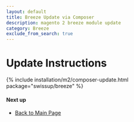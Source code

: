 ```yaml
---
layout: default
title: Breeze Update via Composer
description: magento 2 breeze module update
category: Breeze
exclude_from_search: true
---
```


# Update Instructions

{% include installation/m2/composer-update.html package="swissup/breeze" %}

#### Next up

 -  [Back to Main Page](/m2/extensions/breeze/)
